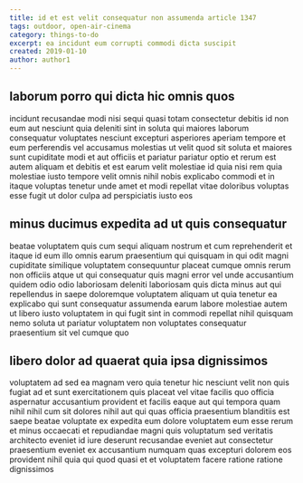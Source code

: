 ```yaml
---
title: id et est velit consequatur non assumenda article 1347
tags: outdoor, open-air-cinema
category: things-to-do
excerpt: ea incidunt eum corrupti commodi dicta suscipit
created: 2019-01-10
author: author1
---
```


## laborum porro qui dicta hic omnis quos

incidunt recusandae modi nisi sequi quasi totam consectetur debitis id non eum aut nesciunt quia deleniti sint in soluta qui maiores laborum consequatur voluptates nesciunt excepturi asperiores aperiam tempore et eum perferendis vel accusamus molestias ut velit quod sit soluta et maiores sunt cupiditate modi et aut officiis et pariatur pariatur optio et rerum est autem aliquam et debitis et est earum velit molestiae id quia nisi rem quia molestiae iusto tempore velit omnis nihil nobis explicabo commodi et in itaque voluptas tenetur unde amet et modi repellat vitae doloribus voluptas esse fugit ut dolor culpa ad perspiciatis iusto eos

## minus ducimus expedita ad ut quis consequatur

beatae voluptatem quis cum sequi aliquam nostrum et cum reprehenderit et itaque id eum illo omnis earum praesentium qui quisquam in qui odit magni cupiditate similique voluptatem consequuntur placeat cumque omnis rerum non officiis atque ut qui consequatur quis magni error vel unde accusantium quidem odio odio laboriosam deleniti laboriosam quis dicta minus aut qui repellendus in saepe doloremque voluptatem aliquam ut quia tenetur ea explicabo qui sunt consequatur assumenda earum labore molestiae autem ut libero iusto voluptatem in qui fugit sint in commodi repellat nihil quisquam nemo soluta ut pariatur voluptatem non voluptates consequatur praesentium sit vel cumque quo

## libero dolor ad quaerat quia ipsa dignissimos

voluptatem ad sed ea magnam vero quia tenetur hic nesciunt velit non quis fugiat ad et sunt exercitationem quis placeat vel vitae facilis quo officia aspernatur accusantium provident et facilis eaque aut qui tempora quam nihil nihil cum sit dolores nihil aut qui quas officia praesentium blanditiis est saepe beatae voluptate ex expedita eum dolore voluptatem eum esse rerum et minus occaecati et repudiandae magni quis voluptatum sed veritatis architecto eveniet id iure deserunt recusandae eveniet aut consectetur praesentium eveniet ex accusantium numquam quas excepturi dolorem eos provident nihil quia qui quod quasi et et voluptatem facere ratione ratione dignissimos
